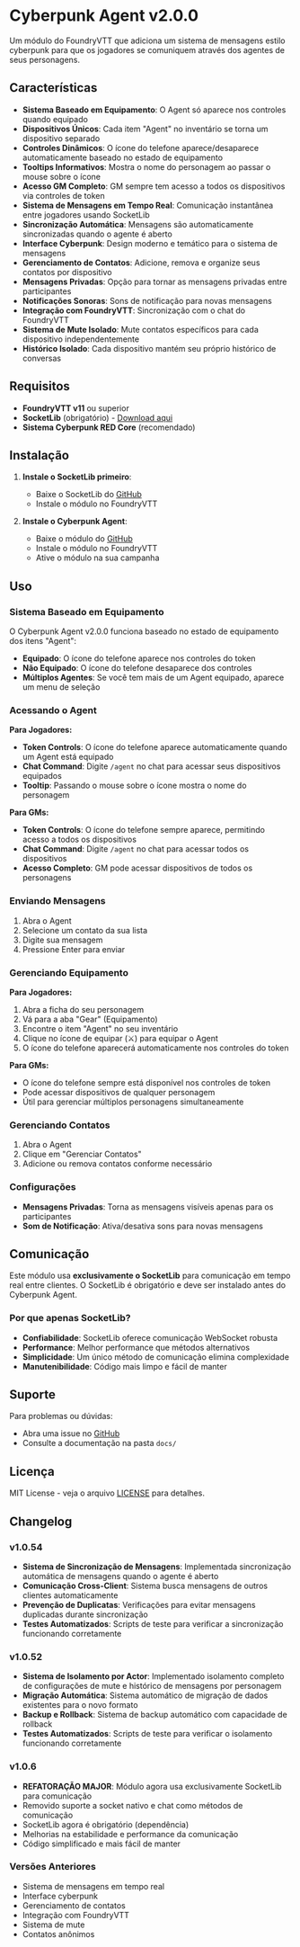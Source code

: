 # Cyberpunk Agent v2.0.0

Um módulo do FoundryVTT que adiciona um sistema de mensagens estilo cyberpunk para que os jogadores se comuniquem através dos agentes de seus personagens.

## Características

- **Sistema Baseado em Equipamento**: O Agent só aparece nos controles quando equipado
- **Dispositivos Únicos**: Cada item "Agent" no inventário se torna um dispositivo separado
- **Controles Dinâmicos**: O ícone do telefone aparece/desaparece automaticamente baseado no estado de equipamento
- **Tooltips Informativos**: Mostra o nome do personagem ao passar o mouse sobre o ícone
- **Acesso GM Completo**: GM sempre tem acesso a todos os dispositivos via controles de token
- **Sistema de Mensagens em Tempo Real**: Comunicação instantânea entre jogadores usando SocketLib
- **Sincronização Automática**: Mensagens são automaticamente sincronizadas quando o agente é aberto
- **Interface Cyberpunk**: Design moderno e temático para o sistema de mensagens
- **Gerenciamento de Contatos**: Adicione, remova e organize seus contatos por dispositivo
- **Mensagens Privadas**: Opção para tornar as mensagens privadas entre participantes
- **Notificações Sonoras**: Sons de notificação para novas mensagens
- **Integração com FoundryVTT**: Sincronização com o chat do FoundryVTT
- **Sistema de Mute Isolado**: Mute contatos específicos para cada dispositivo independentemente
- **Histórico Isolado**: Cada dispositivo mantém seu próprio histórico de conversas

## Requisitos

- **FoundryVTT v11** ou superior
- **SocketLib** (obrigatório) - [Download aqui](https://github.com/farling42/foundryvtt-socketlib/releases)
- **Sistema Cyberpunk RED Core** (recomendado)

## Instalação

1. **Instale o SocketLib primeiro**:
   - Baixe o SocketLib do [GitHub](https://github.com/farling42/foundryvtt-socketlib/releases)
   - Instale o módulo no FoundryVTT

2. **Instale o Cyberpunk Agent**:
   - Baixe o módulo do [GitHub](https://github.com/dmberlin/cyberpunk-agent/releases)
   - Instale o módulo no FoundryVTT
   - Ative o módulo na sua campanha

## Uso

### Sistema Baseado em Equipamento

O Cyberpunk Agent v2.0.0 funciona baseado no estado de equipamento dos itens "Agent":

- **Equipado**: O ícone do telefone aparece nos controles do token
- **Não Equipado**: O ícone do telefone desaparece dos controles
- **Múltiplos Agentes**: Se você tem mais de um Agent equipado, aparece um menu de seleção

### Acessando o Agent

**Para Jogadores:**
- **Token Controls**: O ícone do telefone aparece automaticamente quando um Agent está equipado
- **Chat Command**: Digite `/agent` no chat para acessar seus dispositivos equipados
- **Tooltip**: Passando o mouse sobre o ícone mostra o nome do personagem

**Para GMs:**
- **Token Controls**: O ícone do telefone sempre aparece, permitindo acesso a todos os dispositivos
- **Chat Command**: Digite `/agent` no chat para acessar todos os dispositivos
- **Acesso Completo**: GM pode acessar dispositivos de todos os personagens

### Enviando Mensagens

1. Abra o Agent
2. Selecione um contato da sua lista
3. Digite sua mensagem
4. Pressione Enter para enviar

### Gerenciando Equipamento

**Para Jogadores:**
1. Abra a ficha do seu personagem
2. Vá para a aba "Gear" (Equipamento)
3. Encontre o item "Agent" no seu inventário
4. Clique no ícone de equipar (⚔️) para equipar o Agent
5. O ícone do telefone aparecerá automaticamente nos controles do token

**Para GMs:**
- O ícone do telefone sempre está disponível nos controles de token
- Pode acessar dispositivos de qualquer personagem
- Útil para gerenciar múltiplos personagens simultaneamente

### Gerenciando Contatos

1. Abra o Agent
2. Clique em "Gerenciar Contatos"
3. Adicione ou remova contatos conforme necessário

### Configurações

- **Mensagens Privadas**: Torna as mensagens visíveis apenas para os participantes
- **Som de Notificação**: Ativa/desativa sons para novas mensagens

## Comunicação

Este módulo usa **exclusivamente o SocketLib** para comunicação em tempo real entre clientes. O SocketLib é obrigatório e deve ser instalado antes do Cyberpunk Agent.

### Por que apenas SocketLib?

- **Confiabilidade**: SocketLib oferece comunicação WebSocket robusta
- **Performance**: Melhor performance que métodos alternativos
- **Simplicidade**: Um único método de comunicação elimina complexidade
- **Manutenibilidade**: Código mais limpo e fácil de manter

## Suporte

Para problemas ou dúvidas:
- Abra uma issue no [GitHub](https://github.com/dmberlin/cyberpunk-agent/issues)
- Consulte a documentação na pasta `docs/`

## Licença

MIT License - veja o arquivo [LICENSE](LICENSE) para detalhes.

## Changelog

### v1.0.54
- **Sistema de Sincronização de Mensagens**: Implementada sincronização automática de mensagens quando o agente é aberto
- **Comunicação Cross-Client**: Sistema busca mensagens de outros clientes automaticamente
- **Prevenção de Duplicatas**: Verificações para evitar mensagens duplicadas durante sincronização
- **Testes Automatizados**: Scripts de teste para verificar a sincronização funcionando corretamente

### v1.0.52
- **Sistema de Isolamento por Actor**: Implementado isolamento completo de configurações de mute e histórico de mensagens por personagem
- **Migração Automática**: Sistema automático de migração de dados existentes para o novo formato
- **Backup e Rollback**: Sistema de backup automático com capacidade de rollback
- **Testes Automatizados**: Scripts de teste para verificar o isolamento funcionando corretamente

### v1.0.6
- **REFATORAÇÃO MAJOR**: Módulo agora usa exclusivamente SocketLib para comunicação
- Removido suporte a socket nativo e chat como métodos de comunicação
- SocketLib agora é obrigatório (dependência)
- Melhorias na estabilidade e performance da comunicação
- Código simplificado e mais fácil de manter

### Versões Anteriores
- Sistema de mensagens em tempo real
- Interface cyberpunk
- Gerenciamento de contatos
- Integração com FoundryVTT
- Sistema de mute
- Contatos anônimos 